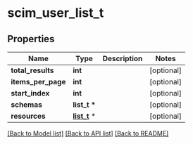 # scim_user_list_t

## Properties
Name | Type | Description | Notes
------------ | ------------- | ------------- | -------------
**total_results** | **int** |  | [optional] 
**items_per_page** | **int** |  | [optional] 
**start_index** | **int** |  | [optional] 
**schemas** | **list_t \*** |  | [optional] 
**resources** | [**list_t**](scim_user.md) \* |  | [optional] 

[[Back to Model list]](../README.md#documentation-for-models) [[Back to API list]](../README.md#documentation-for-api-endpoints) [[Back to README]](../README.md)


